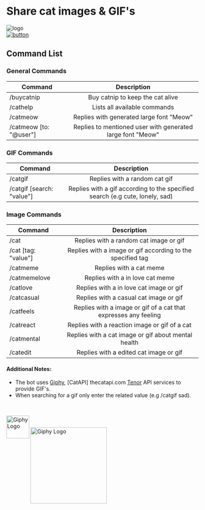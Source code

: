 # Share cat images & GIF's

<img src="./assets/cat_128.png" alt="logo"/>
<div>
  <a href="https://discord.com/api/oauth2/authorize?client_id=1052869011366477844&permissions=277025459200&scope=bot%20applications.commands" target="_blank" >
    <img  
      src="./assets/dcbtn.png" alt="button" />
  </a>
</div>

## Command List

### General Commands

| Command                |                        Description                         |
| ---------------------- | :--------------------------------------------------------: |
| /buycatnip             |              Buy catnip to keep the cat alive              |
| /cathelp               |                Lists all available commands                |
| /catmeow               |          Replies with generated large font "Meow"          |
| /catmeow [to: "@user"] | Replies to mentioned user with generated large font "Meow" |

### GIF Commands

| Command                   |                                 Description                                  |
| ------------------------- | :--------------------------------------------------------------------------: |
| /catgif                   |                        Replies with a random cat gif                         |
| /catgif [search: "value"] | Replies with a gif according to the specified search (e.g cute, lonely, sad) |

### Image Commands

| Command             |                           Description                           |
| ------------------- | :-------------------------------------------------------------: |
| /cat                |             Replies with a random cat image or gif              |
| /cat [tag: "value"] |   Replies with a image or gif according to the specified tag    |
| /catmeme            |                     Replies with a cat meme                     |
| /catmemelove        |                 Replies with a in love cat meme                 |
| /catlove            |             Replies with a in love cat image or gif             |
| /catcasual          |             Replies with a casual cat image or gif              |
| /catfeels           | Replies with a image or gif of a cat that expresses any feeling |
| /catreact           |          Replies with a reaction image or gif of a cat          |
| /catmental          |       Replies with a cat image or gif about mental health       |
| /catedit            |             Replies with a edited cat image or gif              |

#### Additional Notes:

- The bot uses [Giphy](https://giphy.com/), [CatAPI] thecatapi.com [Tenor](https://tenor.com/) API services to provide GIF's.
- When searching for a gif only enter the related value (e.g /catgif sad).

</br>

<a href="https://giphy.com/" target="_blank"><img align="left" src="./assets/giphymark.png" alt="Giphy Logo" style="height: 60px !important;margin-bottom: 30px" ></a>

</br>

<a href="https://www.buymeacoffee.com/catbot" target="_blank"><img align="left" src="./assets/buymeacatnip.png" alt="Giphy Logo" style="height: 200px" ></a>
